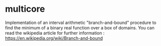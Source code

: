 multicore
=========

Implementation of an interval arithmetic "branch-and-bound" procedure to find the minimum of a binary real function over a box of domains.
You can read the wikipedia article for further information : https://en.wikipedia.org/wiki/Branch-and-bound
